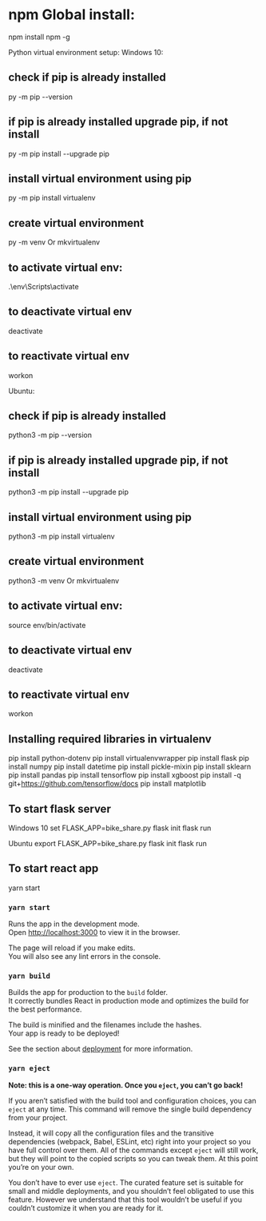# npm Global install:
npm install npm -g

Python virtual environment setup:
Windows 10:
## check if pip is already installed
py -m pip --version
## if pip is already installed upgrade pip, if not install
py -m pip install --upgrade pip
## install virtual environment using pip
py -m pip install virtualenv

## create virtual environment
py -m venv <virtual env name>
Or 
mkvirtualenv <virtual env name>

## to activate virtual env:
.\env\Scripts\activate

## to deactivate virtual env
deactivate

## to reactivate virtual env
workon <virtual env name>

Ubuntu:
## check if pip is already installed
python3 -m pip --version
## if pip is already installed upgrade pip, if not install
python3 -m pip install --upgrade pip
## install virtual environment using pip
python3 -m pip install virtualenv

## create virtual environment
python3 -m venv <virtual env name>
Or 
mkvirtualenv <virtual env name>

## to activate virtual env:
source env/bin/activate

## to deactivate virtual env
deactivate

## to reactivate virtual env
workon <virtual env name>


## Installing required libraries in virtualenv
pip install python-dotenv
pip install virtualenvwrapper
pip install flask
pip install numpy
pip install datetime
pip install pickle-mixin
pip install sklearn
pip install pandas
pip install tensorflow
pip install xgboost
pip install -q git+https://github.com/tensorflow/docs
pip install matplotlib

## To start flask server
Windows 10
set FLASK_APP=bike_share.py
flask init
flask run

Ubuntu
export FLASK_APP=bike_share.py
flask init
flask run

## To start react app
yarn start


### `yarn start`

Runs the app in the development mode.<br />
Open [http://localhost:3000](http://localhost:3000) to view it in the browser.

The page will reload if you make edits.<br />
You will also see any lint errors in the console.

### `yarn build`

Builds the app for production to the `build` folder.<br />
It correctly bundles React in production mode and optimizes the build for the best performance.

The build is minified and the filenames include the hashes.<br />
Your app is ready to be deployed!

See the section about [deployment](https://facebook.github.io/create-react-app/docs/deployment) for more information.

### `yarn eject`

**Note: this is a one-way operation. Once you `eject`, you can’t go back!**

If you aren’t satisfied with the build tool and configuration choices, you can `eject` at any time. This command will remove the single build dependency from your project.

Instead, it will copy all the configuration files and the transitive dependencies (webpack, Babel, ESLint, etc) right into your project so you have full control over them. All of the commands except `eject` will still work, but they will point to the copied scripts so you can tweak them. At this point you’re on your own.

You don’t have to ever use `eject`. The curated feature set is suitable for small and middle deployments, and you shouldn’t feel obligated to use this feature. However we understand that this tool wouldn’t be useful if you couldn’t customize it when you are ready for it.

